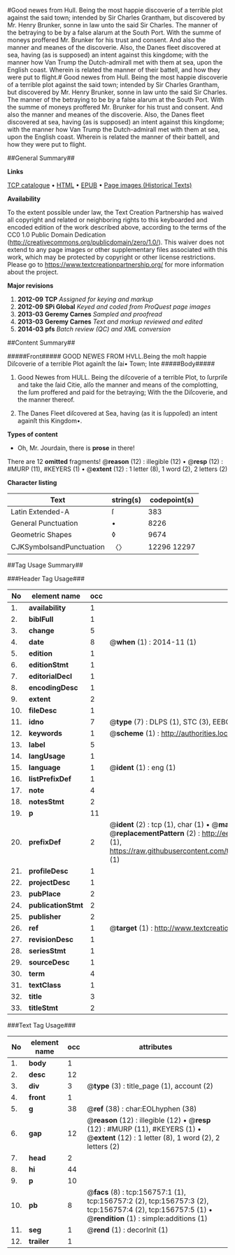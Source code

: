 #Good newes from Hull. Being the most happie discoverie of a terrible plot against the said town; intended by Sir Charles Grantham, but discovered by Mr. Henry Brunker, sonne in law unto the said Sir Charles. The manner of the betraying to be by a false alarum at the South Port. With the summe of moneys proffered Mr. Brunker for his trust and consent. And also the manner and meanes of the discoverie. Also, the Danes fleet discovered at sea, having (as is supposed) an intent against this kingdome; with the manner how Van Trump the Dutch-admirall met with them at sea, upon the English coast. Wherein is related the manner of their battell, and how they were put to flight.#
Good newes from Hull. Being the most happie discoverie of a terrible plot against the said town; intended by Sir Charles Grantham, but discovered by Mr. Henry Brunker, sonne in law unto the said Sir Charles. The manner of the betraying to be by a false alarum at the South Port. With the summe of moneys proffered Mr. Brunker for his trust and consent. And also the manner and meanes of the discoverie. Also, the Danes fleet discovered at sea, having (as is supposed) an intent against this kingdome; with the manner how Van Trump the Dutch-admirall met with them at sea, upon the English coast. Wherein is related the manner of their battell, and how they were put to flight.

##General Summary##

**Links**

[TCP catalogue](http://www.ota.ox.ac.uk/tcp/)  • 
[HTML](http://tei.it.ox.ac.uk/tcp/Texts-HTML/free/A85/A85352.html)  • 
[EPUB](http://tei.it.ox.ac.uk/tcp/Texts-EPUB/free/A85/A85352.epub) • 
[Page images (Historical Texts)](https://historicaltexts.jisc.ac.uk/eebo-99860074e)

**Availability**

To the extent possible under law, the Text Creation Partnership has waived all copyright and related or neighboring rights to this keyboarded and encoded edition of the work described above, according to the terms of the CC0 1.0 Public Domain Dedication (http://creativecommons.org/publicdomain/zero/1.0/). This waiver does not extend to any page images or other supplementary files associated with this work, which may be protected by copyright or other license restrictions. Please go to https://www.textcreationpartnership.org/ for more information about the project.

**Major revisions**

1. __2012-09__ __TCP__ *Assigned for keying and markup*
1. __2012-09__ __SPi Global__ *Keyed and coded from ProQuest page images*
1. __2013-03__ __Geremy Carnes__ *Sampled and proofread*
1. __2013-03__ __Geremy Carnes__ *Text and markup reviewed and edited*
1. __2014-03__ __pfs__ *Batch review (QC) and XML conversion*

##Content Summary##

#####Front#####
GOOD NEWES FROM HVLL.Being the moſt happie Diſcoverie of a terrible Plot againſt the ſai• Town; Inte
#####Body#####

1. Good Newes from HULL. Being the diſcoverie of a terrible Plot, to ſurpriſe and take the ſaid Citie, alſo the manner and means of the complotting, the ſum proffered and paid for the betraying; With the the Diſcoverie, and the manner thereof.

1. The Danes Fleet diſcovered at Sea, having (as it is ſuppoſed) an intent againſt this Kingdom•.

**Types of content**

  * Oh, Mr. Jourdain, there is **prose** in there!

There are 12 **omitted** fragments! 
 @__reason__ (12) : illegible (12)  •  @__resp__ (12) : #MURP (11), #KEYERS (1)  •  @__extent__ (12) : 1 letter (8), 1 word (2), 2 letters (2)

**Character listing**


|Text|string(s)|codepoint(s)|
|---|---|---|
|Latin Extended-A|ſ|383|
|General Punctuation|•|8226|
|Geometric Shapes|◊|9674|
|CJKSymbolsandPunctuation|〈〉|12296 12297|

##Tag Usage Summary##

###Header Tag Usage###

|No|element name|occ|attributes|
|---|---|---|---|
|1.|__availability__|1||
|2.|__biblFull__|1||
|3.|__change__|5||
|4.|__date__|8| @__when__ (1) : 2014-11 (1)|
|5.|__edition__|1||
|6.|__editionStmt__|1||
|7.|__editorialDecl__|1||
|8.|__encodingDesc__|1||
|9.|__extent__|2||
|10.|__fileDesc__|1||
|11.|__idno__|7| @__type__ (7) : DLPS (1), STC (3), EEBO-CITATION (1), PROQUEST (1), VID (1)|
|12.|__keywords__|1| @__scheme__ (1) : http://authorities.loc.gov/ (1)|
|13.|__label__|5||
|14.|__langUsage__|1||
|15.|__language__|1| @__ident__ (1) : eng (1)|
|16.|__listPrefixDef__|1||
|17.|__note__|4||
|18.|__notesStmt__|2||
|19.|__p__|11||
|20.|__prefixDef__|2| @__ident__ (2) : tcp (1), char (1)  •  @__matchPattern__ (2) : ([0-9\-]+):([0-9IVX]+) (1), (.+) (1)  •  @__replacementPattern__ (2) : http://eebo.chadwyck.com/downloadtiff?vid=$1&page=$2 (1), https://raw.githubusercontent.com/textcreationpartnership/Texts/master/tcpchars.xml#$1 (1)|
|21.|__profileDesc__|1||
|22.|__projectDesc__|1||
|23.|__pubPlace__|2||
|24.|__publicationStmt__|2||
|25.|__publisher__|2||
|26.|__ref__|1| @__target__ (1) : http://www.textcreationpartnership.org/docs/. (1)|
|27.|__revisionDesc__|1||
|28.|__seriesStmt__|1||
|29.|__sourceDesc__|1||
|30.|__term__|4||
|31.|__textClass__|1||
|32.|__title__|3||
|33.|__titleStmt__|2||


###Text Tag Usage###

|No|element name|occ|attributes|
|---|---|---|---|
|1.|__body__|1||
|2.|__desc__|12||
|3.|__div__|3| @__type__ (3) : title_page (1), account (2)|
|4.|__front__|1||
|5.|__g__|38| @__ref__ (38) : char:EOLhyphen (38)|
|6.|__gap__|12| @__reason__ (12) : illegible (12)  •  @__resp__ (12) : #MURP (11), #KEYERS (1)  •  @__extent__ (12) : 1 letter (8), 1 word (2), 2 letters (2)|
|7.|__head__|2||
|8.|__hi__|44||
|9.|__p__|10||
|10.|__pb__|8| @__facs__ (8) : tcp:156757:1 (1), tcp:156757:2 (2), tcp:156757:3 (2), tcp:156757:4 (2), tcp:156757:5 (1)  •  @__rendition__ (1) : simple:additions (1)|
|11.|__seg__|1| @__rend__ (1) : decorInit (1)|
|12.|__trailer__|1||
